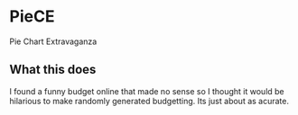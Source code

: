# PieCE
Pie Chart Extravaganza 

## What this does
I found a funny budget online that made no sense so I thought it would be hilarious to make randomly generated budgetting. Its just about as acurate. 
